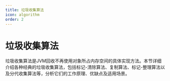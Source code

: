 ```yaml
---
title: 垃圾收集算法
icon: algorithm
order: 2
---
```

# 垃圾收集算法

垃圾收集算法是JVM回收不再使用对象所占内存空间的具体实现方法。本节详细介绍各种经典的垃圾收集算法，包括标记-清除算法、复制算法、标记-整理算法以及分代收集算法等，分析它们的工作原理、优缺点及适用场景。
